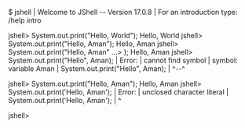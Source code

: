 $ jshell
|  Welcome to JShell -- Version 17.0.8
|  For an introduction type: /help intro

jshell> System.out.print("Hello, World");
Hello, World
jshell> System.out.print("Hello, Aman");
Hello, Aman
jshell> System.out.print("Hello, Aman"
   ...> );
Hello, Aman
jshell> System.out.print("Hello", Aman);
|  Error:
|  cannot find symbol
|    symbol:   variable Aman
|  System.out.print("Hello", Aman);
|                            ^--^

jshell> System.out.print("Hello, Aman");
Hello, Aman
jshell> System.out.print('Hello, Aman');
|  Error:
|  unclosed character literal
|  System.out.print('Hello, Aman');
|                   ^

jshell> 
